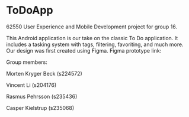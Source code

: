 # ToDoApp

62550 User Experience and Mobile Development project for group 16. 

This Android application is our take on the classic To Do application. It includes a tasking system with tags, filtering, favoriting, and much more. 
Our design was first created using Figma. Figma prototype link: 

Group members: 

Morten Kryger Beck (s224572) 

Vincent Li (s204176) 

Rasmus Pehrsson (s235436) 

Casper Kielstrup (s235068) 
